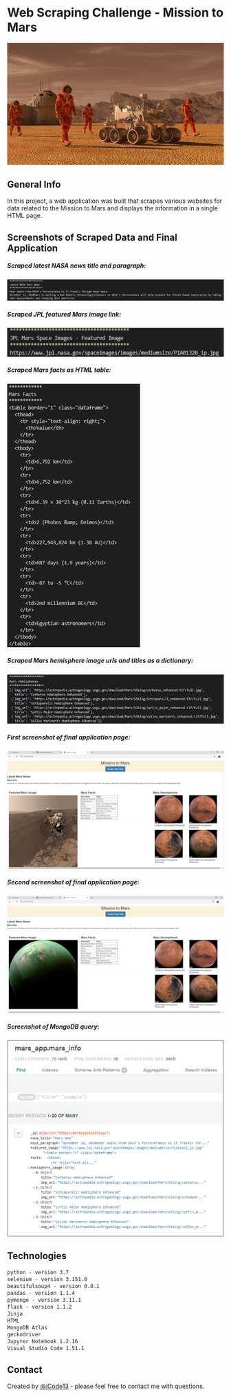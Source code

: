 # Web Scraping Challenge - Mission to Mars
![mission_to_mars](./Mission_to_Mars/screenshots/mission_to_mars.png)


## General Info
In this project, a web application was built that scrapes various websites for data related to the Mission to Mars and displays the information in a single HTML page.

## Screenshots of Scraped Data and Final Application
##### Scraped latest NASA news title and paragraph:
![Latest_NASA_Mars_News](./Mission_to_Mars/screenshots/latest_nasa_mars_news.png)

##### Scraped JPL featured Mars image link:
![JPL_Featured_Image](./Mission_to_Mars/screenshots/jpl_featured_image.png)

##### Scraped Mars facts as HTML table:
![Mars_Facts_Table_HTML](./Mission_to_Mars/screenshots/mars_facts_html_table.png)

##### Scraped Mars hemisphere image urls and titles as a dictionary:
![Mars_Hemisphere_Dictionary](./Mission_to_Mars/screenshots/mars_hemispheres_dictionary.png)

##### First screenshot of final application page:
![Final_App_Screenshot_1](./Mission_to_Mars/screenshots/final_app_screenshot_1.png)

##### Second screenshot of final application page:
![Final_App_Screenshot_2](./Mission_to_Mars/screenshots/final_app_screenshot_2.png)

##### Screenshot of MongoDB query:
![mongoDB_query](./Mission_to_Mars/screenshots/mongoDB_query.png)

## Technologies
    python - version 3.7
    selenium - version 3.151.0
    beautifulsoup4 - version 0.0.1 
    pandas - version 1.1.4
    pymongo - version 3.11.1
    flask - version 1.1.2
    Jinja
    HTML
    MongoDB Atlas
    geckodriver
    Jupyter Notebook 1.2.16
    Visual Studio Code 1.51.1

## Contact
Created by [@iCode13](https://github.com/iCode13) - please feel free to contact me with questions.